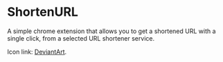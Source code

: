 # ShortenURL
A simple chrome extension that allows you to get a shortened URL with a single click, from a selected URL shortener service.

Icon link: [DeviantArt](http://mattahan.deviantart.com/art/Buuf-37966044/).
